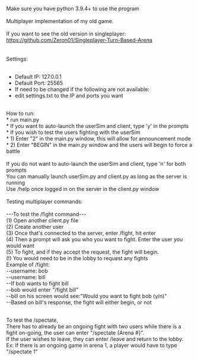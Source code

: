 Make sure you have python 3.9.4+ to use the program <br />
<br />
Multiplayer implementation of my old game.<br />
<br />
If you want to see the old version in singleplayer: https://github.com/Zeron01/Singleplayer-Turn-Based-Arena<br />
<br />
<br />
Settings:<br />
<br />
 * Default IP: 127.0.0.1<br />
 * Default Port: 25565<br />
 * If need to be changed if the following are not available:<br />
 * edit settings.txt to the IP and ports you want<br />
<br />
How to run:<br />
 * run main.py<br />
 * If you want to auto-launch the userSim and client, type 'y' in the prompts<br />
 * If you wish to test the users fighting with the userSim<br />
   * 1) Enter "2" in the main.py window, this will allow for announcement mode<br />
   * 2) Enter "BEGIN" in the main.py window and the users will begin to force a battle<br />
<br />
  If you do not want to auto-launch the userSim and client, type 'n' for both prompts<br />
    You can manually launch userSim.py and client.py as long as the server is running<br />
  Use /help once logged in on the server in the client.py window<br /> <br />
Testing multiplayer commands:<br /> <br />
  ---To test the /fight command--- <br />
    (1) Open another client.py file<br /> 
    (2) Create another user<br />
    (3) Once that's connected to the server, enter /fight, hit enter<br />
    (4) Then a prompt will ask you who you want to fight. Enter the user you would want<br />
    (5) To fight, and if they accept the request, the fight will begin.<br /> 
    (!) You would need to be in the lobby to request any fights<br />
Example of /fight:<br />
--username: bob<br />
--username: bill<br />
      --If bob wants to fight bill <br />
      --bob would enter "/fight bill" <br />
      --bill on his screen would see:"Would you want to fight bob (y/n)"<br />
      --Based on bill's response, the fight will either begin, or not<br /><br />
    
  To test the /spectate,<br />
    There has to already be an ongoing fight with two users while there is a fight on-going, the user can enter "/spectate {Arena #}". <br />
    If the user wishes to leave, they can enter /leave and return to the lobby.<br />
    Ex: If there is an ongoing game in arena 1, a player would have to type "/spectate 1"<br />
